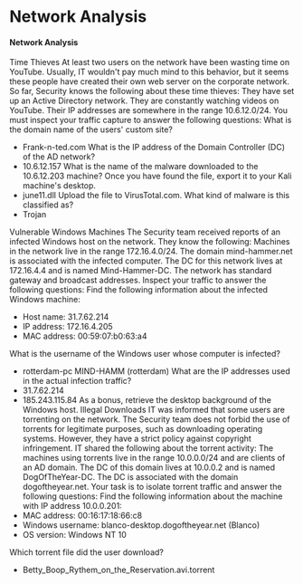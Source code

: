 # Network Analysis

#### Network Analysis
Time Thieves
At least two users on the network have been wasting time on YouTube. Usually, IT wouldn't pay much mind to this behavior, but it seems these people have created their own web server on the corporate network. So far, Security knows the following about these time thieves:
They have set up an Active Directory network.
They are constantly watching videos on YouTube.
Their IP addresses are somewhere in the range 10.6.12.0/24.
You must inspect your traffic capture to answer the following questions:
What is the domain name of the users' custom site?
  - Frank-n-ted.com
What is the IP address of the Domain Controller (DC) of the AD network?
  - 10.6.12.157
What is the name of the malware downloaded to the 10.6.12.203 machine? Once you have found the file, export it to your Kali machine's desktop.
 - june11.dll
Upload the file to VirusTotal.com. What kind of malware is this classified as?
  - Trojan
 
 
Vulnerable Windows Machines
The Security team received reports of an infected Windows host on the network. They know the following:
Machines in the network live in the range 172.16.4.0/24.
The domain mind-hammer.net is associated with the infected computer.
The DC for this network lives at 172.16.4.4 and is named Mind-Hammer-DC.
The network has standard gateway and broadcast addresses.
Inspect your traffic to answer the following questions:
Find the following information about the infected Windows machine:
  - Host name: 31.7.62.214
  - IP address: 172.16.4.205
  - MAC address: 00:59:07:b0:63:a4

What is the username of the Windows user whose computer is infected?
  - rotterdam-pc MIND-HAMM (rotterdam)
What are the IP addresses used in the actual infection traffic?
  - 31.7.62.214
  - 185.243.115.84
As a bonus, retrieve the desktop background of the Windows host.
Illegal Downloads
IT was informed that some users are torrenting on the network. The Security team does not forbid the use of torrents for legitimate purposes, such as downloading operating systems. However, they have a strict policy against copyright infringement.
IT shared the following about the torrent activity:
The machines using torrents live in the range 10.0.0.0/24 and are clients of an AD domain.
The DC of this domain lives at 10.0.0.2 and is named DogOfTheYear-DC.
The DC is associated with the domain dogoftheyear.net.
Your task is to isolate torrent traffic and answer the following questions:
Find the following information about the machine with IP address 10.0.0.201:
  - MAC address: 00:16:17:18:66:c8
  - Windows username: blanco-desktop.dogoftheyear.net (Blanco)
  - OS version: Windows NT 10

Which torrent file did the user download?
  - Betty_Boop_Rythem_on_the_Reservation.avi.torrent